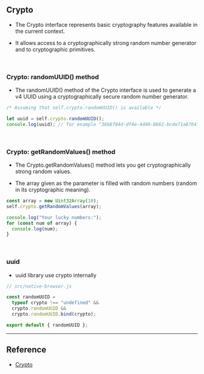 ## Crypto

- The Crypto interface represents basic cryptography features available in the current context.

- It allows access to a cryptographically strong random number generator and to cryptographic primitives.

<br/>

### Crypto: randomUUID() method

- The randomUUID() method of the Crypto interface is used to generate a v4 UUID using a cryptographically secure random number generator.

```js
/* Assuming that self.crypto.randomUUID() is available */

let uuid = self.crypto.randomUUID();
console.log(uuid); // for example "36b8f84d-df4e-4d49-b662-bcde71a8764f"
```

<br/>

### Crypto: getRandomValues() method

- The Crypto.getRandomValues() method lets you get cryptographically strong random values.

- The array given as the parameter is filled with random numbers (random in its cryptographic meaning).

```js
const array = new Uint32Array(10);
self.crypto.getRandomValues(array);

console.log("Your lucky numbers:");
for (const num of array) {
  console.log(num);
}
```

<br/>

### uuid

- uuid library use crypto internally

```js
// src/native-browser.js

const randomUUID =
  typeof crypto !== "undefined" &&
  crypto.randomUUID &&
  crypto.randomUUID.bind(crypto);

export default { randomUUID };
```

---

## Reference

- [Crypto](https://developer.mozilla.org/en-US/docs/Web/API/Crypto)

